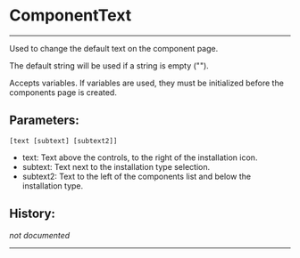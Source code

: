 # ComponentText

---

Used to change the default text on the component page.

The default string will be used if a string is empty ("").

Accepts variables. If variables are used, they must be initialized before the components page is created.

## Parameters:

    [text [subtext] [subtext2]]

* text: Text above the controls, to the right of the installation icon.
* subtext: Text next to the installation type selection.
* subtext2: Text to the left of the components list and below the installation type.

## History:

*not documented*

---
